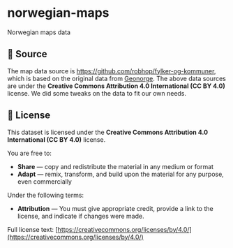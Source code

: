 # norwegian-maps
Norwegian maps data

## 📍 Source

The map data source is https://github.com/robhop/fylker-og-kommuner, which is based on the original data from [Geonorge](https://www.geonorge.no).
The above data sources are under the **Creative Commons Attribution 4.0 International (CC BY 4.0)** license.
We did some tweaks on the data to fit our own needs.

## 📄 License

This dataset is licensed under the **Creative Commons Attribution 4.0 International (CC BY 4.0)** license.

You are free to:
- **Share** — copy and redistribute the material in any medium or format
- **Adapt** — remix, transform, and build upon the material for any purpose, even commercially

Under the following terms:
- **Attribution** — You must give appropriate credit, provide a link to the license, and indicate if changes were made.

Full license text: [https://creativecommons.org/licenses/by/4.0/](https://creativecommons.org/licenses/by/4.0/)